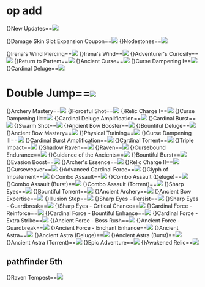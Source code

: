 # op add

{}New Updates==<img src="upload/attach/202110/2_EXG6AJCG893FWDE.png">

{}Damage Skin Slot Expansion Coupon==<img src="upload/attach/202110/2_EXG6AJCG893FWDE.png">
{}Nodestones==<img src="upload/attach/202011/2_HZNZKFYT4MKPX59.png">

{}Irena's Wind Piercing==<img src="upload/mxd/Pathfinder/Skill_Irena's_Wind_Piercing.png"/>
{}Irena's Wind==<img src="upload/mxd/Pathfinder/Skill_Irena's_Wind.png"/>
{}Adventurer's Curiosity==<img src="upload/mxd/Pathfinder/Skill_Adventurer's_Curiosity.png"/>
{}Return to Partem==<img src="upload/mxd/Pathfinder/Skill_Return_to_Partem.png"/>
{}Ancient Curse==<img src="upload/mxd/Pathfinder/Skill_Ancient_Curse.png"/>
{}Curse Dampening I==<img src="upload/mxd/Pathfinder/Skill_Curse_Dampening_I.png"/>
{}Cardinal Deluge==<img src="upload/mxd/Pathfinder/Skill_Cardinal_Deluge.png"/>
# Double Jump==<img src="upload/mxd/Pathfinder/Skill_Double_Jump_(Pathfinder).png"/>
{}Archery Mastery==<img src="upload/mxd/Pathfinder/Skill_Archery_Mastery.png"/>
{}Forceful Shot==<img src="upload/mxd/Pathfinder/Skill_Critical_Shot.png"/>
{}Relic Charge I==<img src="upload/mxd/Pathfinder/Skill_Relic_Charge_I.png"/>
{}Curse Dampening II==<img src="upload/mxd/Pathfinder/Skill_Curse_Dampening_II.png"/>
{}Cardinal Deluge Amplification==<img src="upload/mxd/Pathfinder/Skill_Cardinal_Deluge_Amplification.png"/>
{}Cardinal Burst==<img src="upload/mxd/Pathfinder/Skill_Cardinal_Burst.png"/>
{}Swarm Shot==<img src="upload/mxd/Pathfinder/Skill_Swarm_Shot.png"/>
{}Ancient Bow Booster==<img src="upload/mxd/Pathfinder/Skill_Ancient_Bow_Booster.png"/>
{}Bountiful Deluge==<img src="upload/mxd/Pathfinder/Skill_Bountiful_Deluge.png"/>
{}Ancient Bow Mastery==<img src="upload/mxd/Pathfinder/Skill_Ancient_Bow_Mastery.png"/>
{}Physical Training==<img src="upload/mxd/Pathfinder/Skill_Physical_Training.png"/>
{}Curse Dampening III==<img src="upload/mxd/Pathfinder/Skill_Curse_Dampening_III.png"/>
{}Cardinal Burst Amplification==<img src="upload/mxd/Pathfinder/Skill_Cardinal_Burst_Amplification.png"/>
{}Cardinal Torrent==<img src="upload/mxd/Pathfinder/Skill_Cardinal_Torrent.png"/>
{}Triple Impact==<img src="upload/mxd/Pathfinder/Skill_Triple_Impact.png"/>
{}Shadow Raven==<img src="upload/mxd/Pathfinder/Skill_Shadow_Raven.png"/>
{}Raven==<img src="upload/mxd/Pathfinder/Skill_Shadow_Raven.png"/>
{}Cursebound Endurance==<img src="upload/mxd/Pathfinder/Skill_Cursebound_Endurance.png"/>
{}Guidance of the Ancients==<img src="upload/mxd/Pathfinder/Skill_Guidance_of_the_Ancients.png"/>
{}Bountiful Burst==<img src="upload/mxd/Pathfinder/Skill_Bountiful_Burst.png"/>
{}Evasion Boost==<img src="upload/mxd/Pathfinder/Skill_Evasion_Boost.png"/>
{}Archer's Essence==<img src="upload/mxd/Pathfinder/Skill_Archer's_Essence.png"/>
{}Relic Charge II==<img src="upload/mxd/Pathfinder/Skill_Relic_Charge_II.png"/>
{}Curseweaver==<img src="upload/mxd/Pathfinder/Skill_Curseweaver.png"/>
{}Advanced Cardinal Force==<img src="upload/mxd/Pathfinder/Skill_Advanced_Cardinal_Force.png"/>
{}Glyph of Impalement==<img src="upload/mxd/Pathfinder/Skill_Glyph_of_Impalement.png"/>
{}Combo Assault==<img src="upload/mxd/Pathfinder/Skill_Combo_Assault.png"/>
{}Combo Assault (Deluge)==<img src="upload/mxd/Pathfinder/Skill_Combo_Assault_(Deluge).png"/>
{}Combo Assault (Burst)==<img src="upload/mxd/Pathfinder/Skill_Combo_Assault_(Burst).png"/>
{}Combo Assault (Torrent)==<img src="upload/mxd/Pathfinder/Skill_Combo_Assault_(Torrent).png"/>
{}Sharp Eyes==<img src="upload/mxd/Pathfinder/Skill_Sharp_Eyes.png"/>
{}Bountiful Torrent==<img src="upload/mxd/Pathfinder/Skill_Bountiful_Torrent.png"/>
{}Ancient Archery==<img src="upload/mxd/Pathfinder/Skill_Ancient_Archery.png"/>
{}Ancient Bow Expertise==<img src="upload/mxd/Pathfinder/Skill_Ancient_Bow_Expertise.png"/>
{}Illusion Step==<img src="upload/mxd/Pathfinder/Skill_Illusion_Step_(Pathfinder).png"/>
{}Sharp Eyes \- Persist==<img src="upload/mxd/Pathfinder/Skill_Sharp_Eyes_-_Persist.png"/>
{}Sharp Eyes \- Guardbreak==<img src="upload/mxd/Pathfinder/Skill_Sharp_Eyes_-_Guardbreak.png"/>
{}Sharp Eyes \- Critical Chance==<img src="upload/mxd/Pathfinder/Skill_Sharp_Eyes_-_Critical_Chance.png"/>
{}Cardinal Force \- Reinforce==<img src="upload/mxd/Pathfinder/Skill_Cardinal_Force_-_Reinforce.png"/>
{}Cardinal Force \- Bountiful Enhance==<img src="upload/mxd/Pathfinder/Skill_Cardinal_Force_-_Bountiful_Enhance.png"/>
{}Cardinal Force \- Extra Strike==<img src="upload/mxd/Pathfinder/Skill_Cardinal_Force_-_Extra_Strike.png"/>
{}Ancient Force \- Boss Rush==<img src="upload/mxd/Pathfinder/Skill_Ancient_Force_-_Boss_Rush.png"/>
{}Ancient Force \- Guardbreak==<img src="upload/mxd/Pathfinder/Skill_Ancient_Force_-_Guardbreak.png"/>
{}Ancient Force \- Enchant Enhance==<img src="upload/mxd/Pathfinder/Skill_Ancient_Force_-_Enchant_Enhance.png"/>
{}Ancient Astra==<img src="upload/mxd/Pathfinder/Skill_Ancient_Astra.png"/>
{}Ancient Astra (Deluge)==<img src="upload/mxd/Pathfinder/Skill_Ancient_Astra_(Deluge).png"/>
{}Ancient Astra (Burst)==<img src="upload/mxd/Pathfinder/Skill_Ancient_Astra_(Burst).png"/>
{}Ancient Astra (Torrent)==<img src="upload/mxd/Pathfinder/Skill_Ancient_Astra_(Torrent).png"/>
{}Epic Adventure==<img src="upload/mxd/Pathfinder/Skill_Epic_Adventure_(Bowman).png"/>
{}Awakened Relic==<img src="upload/mxd/Pathfinder/Skill_Awakened_Relic.png"/>
## pathfinder 5th
{}Raven Tempest==<img src="upload/mxd/Pathfinder/Skill_Raven_Tempest.png"/>